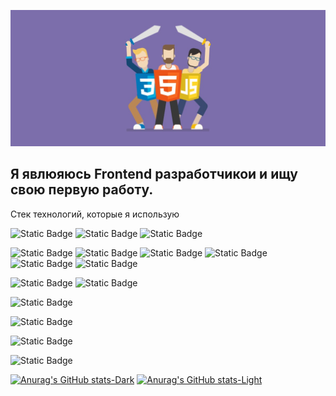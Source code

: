 
!['Header](https://github.com/Ddyadz01/Ddyadz01/blob/main/assets/Desktop_241207_1939.jpg)

## Я явлюяюсь Frontend разработчикои и ищу свою первую работу.
Стек технологий, которые я использую

![Static Badge](https://img.shields.io/badge/-html-060606?style=for-the-badge)
![Static Badge](https://img.shields.io/badge/-CSS-060606?style=for-the-badge&logo=CSS)
![Static Badge](https://img.shields.io/badge/-javascript-060606?style=for-the-badge&logo=javascript)


![Static Badge](https://img.shields.io/badge/-Vite-060606?style=for-the-badge&logo=vite)
![Static Badge](https://img.shields.io/badge/-React-060606?style=for-the-badge&logo=react)
![Static Badge](https://img.shields.io/badge/-Redux-060606?style=for-the-badge&logo=Redux)
![Static Badge](https://img.shields.io/badge/-axios-060606?style=for-the-badge&logo=axios)
![Static Badge](https://img.shields.io/badge/-React%20Query%20|%20Tanstack%20Query-060606?style=for-the-badge&logo=ReactQuery)
![Static Badge](https://img.shields.io/badge/-React%20Hook%20Form-060606?style=for-the-badge&logo=ReactHookForm)

![Static Badge](https://img.shields.io/badge/-Sass-060606?style=for-the-badge&logo=sass)
![Static Badge](https://img.shields.io/badge/-Tailwind%20css-060606?style=for-the-badge&logo=tailwindcss)

![Static Badge](https://img.shields.io/badge/-Lucide-060606?style=for-the-badge&logo=lucide)

![Static Badge](https://img.shields.io/badge/-MongoDB-060606?style=for-the-badge&logo=mongodb)

![Static Badge](https://img.shields.io/badge/-Github-060606?style=for-the-badge&logo=Github)

![Static Badge](https://img.shields.io/badge/-Webstorm-060606?style=for-the-badge&logo=webstorm)


[![Anurag's GitHub stats-Dark](https://github-readme-stats.vercel.app/api?username=ddyadz01&show_icons=true&theme=dark#gh-dark-mode-only)](https://github.com/ddyadz01/github-readme-stats#gh-dark-mode-only)
[![Anurag's GitHub stats-Light](https://github-readme-stats.vercel.app/api?username=ddyadz01&show_icons=true&theme=default#gh-light-mode-only)](https://github.com/ddyadz01/github-readme-stats#gh-light-mode-only)
